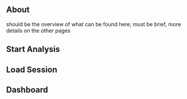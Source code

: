 ## About

should be the overview of what can be found here; must be brief, more details on the other pages

## Start Analysis

## Load Session

## Dashboard